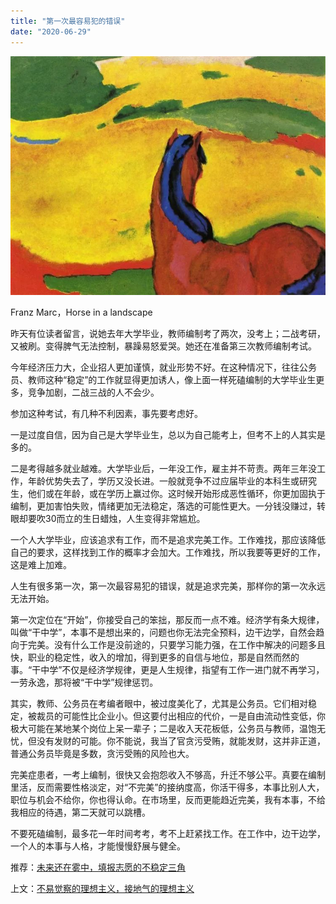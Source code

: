 ```yaml
---
title: "第一次最容易犯的错误"
date: "2020-06-29"
---
```


  

![连岳文章](images/连岳文章picture-34.jpg)

Franz Marc，Horse in a landscape

  

昨天有位读者留言，说她去年大学毕业，教师编制考了两次，没考上；二战考研，又被刷。变得脾气无法控制，暴躁易怒爱哭。她还在准备第三次教师编制考试。  

  

今年经济压力大，企业招人更加谨慎，就业形势不好。在这种情况下，往往公务员、教师这种“稳定”的工作就显得更加诱人，像上面一样死磕编制的大学毕业生更多，竞争加剧，二战三战的人不会少。  

  

参加这种考试，有几种不利因素，事先要考虑好。

  

一是过度自信，因为自己是大学毕业生，总以为自己能考上，但考不上的人其实是多的。

  

二是考得越多就业越难。大学毕业后，一年没工作，雇主并不苛责。两年三年没工作，年龄优势失去了，学历又没长进。一般就竞争不过应届毕业的本科生或研究生，他们或在年龄，或在学历上赢过你。这时候开始形成恶性循环，你更加固执于编制，更加害怕失败，情绪更加无法稳定，落选的可能性更大。一分钱没赚过，转眼却要吹30而立的生日蜡烛，人生变得非常尴尬。

  

一个人大学毕业，应该追求有工作，而不是追求完美工作。工作难找，那应该降低自己的要求，这样找到工作的概率才会加大。工作难找，所以我要等更好的工作，这是难上加难。  

  

人生有很多第一次，第一次最容易犯的错误，就是追求完美，那样你的第一次永远无法开始。

  

第一次定位在“开始”，你接受自己的笨拙，那反而一点不难。经济学有条大规律，叫做“干中学”，本事不是想出来的，问题也你无法完全预料，边干边学，自然会趋向于完美。没有什么工作是没前途的，只要学习能力强，在工作中解决的问题多且快，职业的稳定性，收入的增加，得到更多的自信与地位，那是自然而然的事。“干中学”不仅是经济学规律，更是人生规律，指望有工作一进门就不再学习，一劳永逸，那将被“干中学”规律惩罚。

  

其实，教师、公务员在考编者眼中，被过度美化了，尤其是公务员。它们相对稳定，被裁员的可能性比企业小。但这要付出相应的代价，一是自由流动性变低，你极大可能在某地某个岗位上呆一辈子；二是收入天花板低，公务员与教师，温饱无忧，但没有发财的可能。你不能说，我当了官贪污受贿，就能发财，这并非正道，普通公务员毕竟是多数，贪污受贿的风险也大。

  

完美症患者，一考上编制，很快又会抱怨收入不够高，升迁不够公平。真要在编制里活，反而需要性格淡定，对“不完美”的接纳度高，你活干得多，本事比别人大，职位与机会不给你，你也得认命。在市场里，反而更能趋近完美，我有本事，不给我相应的待遇，第二天就可以跳槽。

  

不要死磕编制，最多花一年时间考考，考不上赶紧找工作。在工作中，边干边学，一个人的本事与人格，才能慢慢舒展与健全。

  

推荐：[未来还在雾中，填报志愿的不稳定三角](http://mp.weixin.qq.com/s?__biz=MjM5NDU0Mjk2MQ==&mid=2651633996&idx=1&sn=b7e389bf9b7137cc0fcead3aad0a62ef&chksm=bd7e3d528a09b444df0fd4d27d7b0ca3f49761f19266aef8cc20363ced4d5901ce8ecacb3190&scene=21#wechat_redirect)  

上文：[不易觉察的理想主义，接地气的理想主义](http://mp.weixin.qq.com/s?__biz=MjM5NDU0Mjk2MQ==&mid=2651643043&idx=1&sn=d125e39be0ac5292595b09cb02cd2890&chksm=bd7e58bd8a09d1abb04fa9d9a84938b0db9fe8fdddfd5f3a2994a6fbd9589f7665747b14c0e8&scene=21#wechat_redirect)
